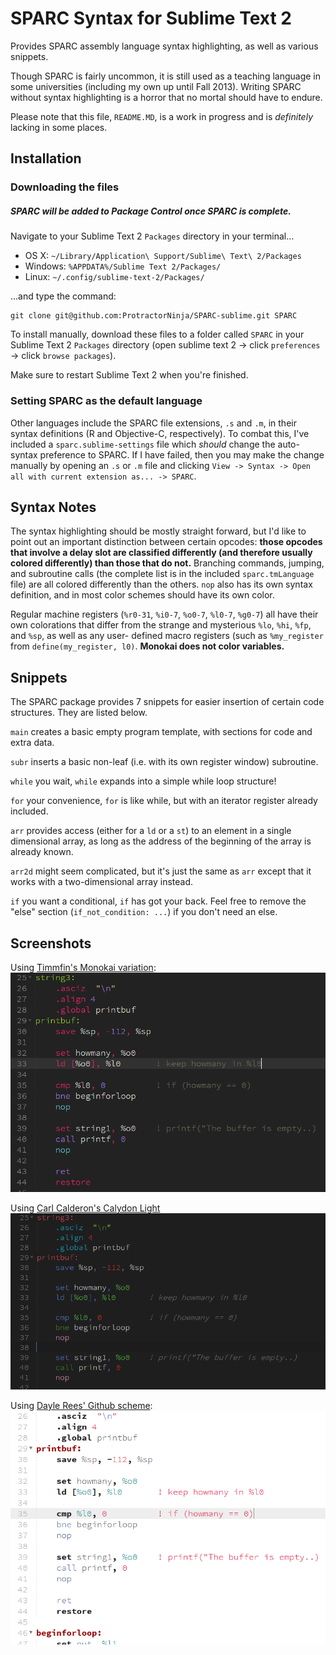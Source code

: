 # SPARC Syntax for Sublime Text 2

Provides SPARC assembly language syntax highlighting, as well as various
snippets.

Though SPARC is fairly uncommon, it is still used as a teaching language
in some universities (including my own up until Fall 2013). Writing
SPARC without syntax highlighting is a horror that no mortal should have
to endure.

Please note that this file, `README.MD`, is a work in progress and is
*definitely* lacking in some places.

## Installation
### Downloading the files
##### SPARC will be added to Package Control once SPARC is complete.

Navigate to your Sublime Text 2 `Packages` directory in your terminal...

- OS X: `~/Library/Application\ Support/Sublime\ Text\ 2/Packages`
- Windows: `%APPDATA%/Sublime Text 2/Packages/`
- Linux: `~/.config/sublime-text-2/Packages/`

...and type the command:

	git clone git@github.com:ProtractorNinja/SPARC-sublime.git SPARC

To install manually, download these files to a folder called `SPARC` in
your Sublime Text 2 `Packages` directory (open sublime text 2 -> click
`preferences` -> click `browse packages`).

Make sure to restart Sublime Text 2 when you're finished.

### Setting SPARC as the default language

Other languages include the SPARC file extensions, `.s` and `.m`, in
their syntax definitions (R and Objective-C, respectively). To combat
this, I've included a `sparc.sublime-settings` file which *should*
change the auto-syntax preference to SPARC. If I have failed, then you
may make the change manually by opening an `.s` or `.m` file and
clicking  `View -> Syntax -> Open all with current extension as... ->
SPARC`.

## Syntax Notes 

The syntax highlighting should be mostly straight forward, but I'd like
to point out an important distinction between certain opcodes: **those
opcodes that involve a delay slot are classified differently (and
therefore usually colored differently) than those that do not.**
Branching commands, jumping, and subroutine calls (the complete list is
in the included `sparc.tmLanguage` file) are all colored differently
than the others. `nop` also has its own syntax definition, and in most
color schemes should have its own color.

Regular machine registers (`%r0-31`, `%i0-7`, `%o0-7`, `%l0-7`, `%g0-7`)
all have their own colorations that differ from the strange and
mysterious `%lo`, `%hi`, `%fp`, and `%sp`, as well as any user- defined
macro registers (such as `%my_register` from `define(my_register, l0)`.
**Monokai does not color variables.**

## Snippets

The SPARC package provides 7 snippets for easier insertion of certain
code structures. They are listed below.

`main` creates a basic empty program template, with sections for code and
extra data.

`subr` inserts a basic non-leaf (i.e. with its own register window)
subroutine.

`while` you wait, `while` expands into a simple while loop structure!

`for` your convenience, `for` is like while, but with an iterator
register already included.

`arr` provides access (either for a `ld` or a `st`) to an
element in a single dimensional array, as long as the address of the
beginning of the array is already known.

`arr2d` might seem complicated, but it's just the same as `arr` except
that it works with a two-dimensional array instead.

`if` you want a conditional, `if` has got your back. Feel free to remove the "else" section (`if_not_condition: ...`) if you don't need an else.


## Screenshots
Using [Timmfin's Monokai variation](https://github.com/timmfin/monokai-timmfin):
![Monokai Timmfin](screenshots/sparc-monokai-timmfin.png)

Using [Carl Calderon's Calydon Light](https://github.com/carlcalderon/sublime-color-schemes)
![Calydon Light](screenshots/sparc-calydon-light.png)

Using [Dayle Rees' Github scheme](https://github.com/daylerees/colour-schemes):
![Dayle Rees' Github](screenshots/sparc-dayle-rees-github.png)
